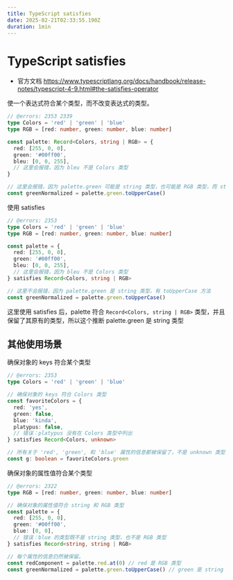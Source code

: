```yaml
---
title: TypeScript satisfies
date: 2025-02-21T02:33:55.190Z
duration: 1min
---
```


# TypeScript satisfies

- 官方文档 https://www.typescriptlang.org/docs/handbook/release-notes/typescript-4-9.html#the-satisfies-operator

使一个表达式符合某个类型，而不改变表达式的类型。

```ts twoslash
// @errors: 2353 2339
type Colors = 'red' | 'green' | 'blue'
type RGB = [red: number, green: number, blue: number]

const palette: Record<Colors, string | RGB> = {
  red: [255, 0, 0],
  green: '#00ff00',
  bleu: [0, 0, 255],
  // 这里会报错，因为 bleu 不是 Colors 类型
}

// 这里会报错，因为 palette.green 可能是 string 类型，也可能是 RGB 类型，而 string 类型没有 toUpperCase 方法
const greenNormalized = palette.green.toUpperCase()
```

使用 satisfies

```ts twoslash
// @errors: 2353
type Colors = 'red' | 'green' | 'blue'
type RGB = [red: number, green: number, blue: number]

const palette = {
  red: [255, 0, 0],
  green: '#00ff00',
  bleu: [0, 0, 255],
  // 这里会报错，因为 bleu 不是 Colors 类型
} satisfies Record<Colors, string | RGB>

// 这里不会报错，因为 palette.green 是 string 类型，有 toUpperCase 方法
const greenNormalized = palette.green.toUpperCase()
```

这里使用 satisfies 后，palette 符合 `Record<Colors, string | RGB>` 类型，并且保留了其原有的类型，所以这个推断 palette.green 是 string 类型

## 其他使用场景

确保对象的 keys 符合某个类型

```ts twoslash
// @errors: 2353
type Colors = 'red' | 'green' | 'blue'

// 确保对象的 keys 符合 Colors 类型
const favoriteColors = {
  red: 'yes',
  green: false,
  blue: 'kinda',
  platypus: false,
  // 错误：platypus 没有在 Colors 类型中列出
} satisfies Record<Colors, unknown>

// 所有关于 'red', 'green', 和 'blue' 属性的信息都被保留了，不是 unknown 类型
const g: boolean = favoriteColors.green
```

确保对象的属性值符合某个类型

```ts twoslash
// @errors: 2322
type RGB = [red: number, green: number, blue: number]

// 确保对象的属性值符合 string 和 RGB 类型
const palette = {
  red: [255, 0, 0],
  green: '#00ff00',
  blue: [0, 0],
  // 错误：blue 的类型既不是 string 类型，也不是 RGB 类型
} satisfies Record<string, string | RGB>

// 每个属性的信息仍然被保留。
const redComponent = palette.red.at(0) // red 是 RGB 类型
const greenNormalized = palette.green.toUpperCase() // green 是 string 类型
```
